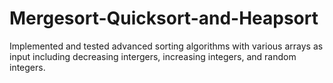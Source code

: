 # Mergesort-Quicksort-and-Heapsort
Implemented and tested advanced sorting algorithms with various arrays as input including decreasing intergers, increasing integers, and random integers. 
